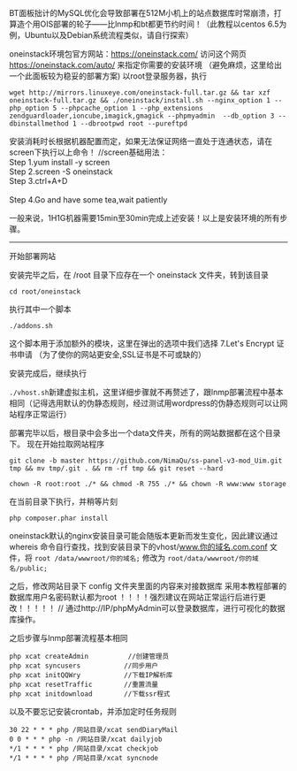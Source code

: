 BT面板拙计的MySQL优化会导致部署在512M小机上的站点数据库时常崩溃，打算造个用OIS部署的轮子——比lnmp和bt都更节约时间！（此教程以centos 6.5为例，Ubuntu以及Debian系统流程类似，请自行探索）


oneinstack环境包官方网站：https://oneinstack.com/
访问这个网页 https://oneinstack.com/auto/ 来指定你需要的安装环境 （避免麻烦，这里给出一个此面板较为稳妥的部署方案)
以root登录服务器，执行

`wget http://mirrors.linuxeye.com/oneinstack-full.tar.gz && tar xzf oneinstack-full.tar.gz && ./oneinstack/install.sh --nginx_option 1 --php_option 5 --phpcache_option 1 --php_extensions zendguardloader,ioncube,imagick,gmagick --phpmyadmin  --db_option 3 --dbinstallmethod 1 --dbrootpwd root --pureftpd `

安装消耗时长根据机器配置而定，如果无法保证网络一直处于连通状态，请在screen下执行以上命令！
//screen基础用法：</br>Step 1.yum install -y screen
                 </br>Step 2.screen -S oneinstack
                 </br>Step 3.ctrl+A+D        
                 </br>Step 4.Go and have some tea,wait patiently

一般来说，1H1G机器需要15min至30min完成上述安装！以上是安装环境的所有步骤。

---

开始部署网站

安装完毕之后，在 /root 目录下应存在一个 oneinstack 文件夹，转到该目录

`cd root/oneinstack`

执行其中一个脚本

`./addons.sh`

这个脚本用于添加额外的模块，这里在弹出的选项中我们选择 7.Let's Encrypt 证书申请 （为了使你的网站更安全,SSL证书是不可或缺的）

安装完成后，继续执行

`./vhost.sh`新建虚拟主机，这里详细步骤就不再赘述了，跟lnmp部署流程中基本相同（记得选用默认的伪静态规则，经过测试用wordpress的伪静态规则可以让网站程序正常运行）

部署完毕以后，根目录中会多出一个data文件夹，所有的网站数据都在这个目录下。
现在开始拉取网站程序

`git clone -b master https://github.com/NimaQu/ss-panel-v3-mod_Uim.git tmp && mv tmp/.git . && rm -rf tmp && git reset --hard `

`chown -R root:root ./* && chmod -R 755 ./* && chown -R www:www storage`

在当前目录下执行，并稍等片刻

`php composer.phar install`

oneinstack默认的nginx安装目录可能会随版本更新而发生变化，因此建议通过 whereis 命令自行查找，找到安装目录下的vhost/www.你的域名.com.conf 文件，将 `root /data/wwwroot/你的域名;` 修改为 `root/data/wwwroot/你的域名/public;`

之后，修改网站目录下 config 文件夹里面的内容来对接数据库
采用本教程部署的数据库用户名密码默认都为root ！！！！强烈建议在网站正常运行后进行更改！！！！！ // 通过http://IP/phpMyAdmin可以登录数据库，进行可视化的数据库操作。

之后步骤与lnmp部署流程基本相同
```
php xcat createAdmin          //创建管理员
php xcat syncusers           //同步用户
php xcat initQQWry           //下载IP解析库
php xcat resetTraffic        //重置流量
php xcat initdownload        //下载ssr程式
```
以及不要忘记安装crontab，并添加定时任务规则
```
30 22 * * * php /网站目录/xcat sendDiaryMail
0 0 * * * php -n /网站目录/xcat dailyjob
*/1 * * * * php /网站目录/xcat checkjob
*/1 * * * * php /网站目录/xcat syncnode
```